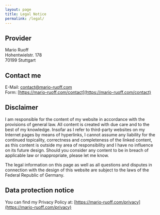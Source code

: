 ```yaml
---
layout: page
title: Legal Notice
permalink: /legal/
---
```


## Provider
Mario Ruoff<br>
Hohentwielstr. 178<br>
70199 Stuttgart

## Contact me
E-Mail: contact@mario-ruoff.com<br>
Form: [https://mario-ruoff.com/contact](https://mario-ruoff.com/contact)


## Disclaimer
I am responsible for the content of my website in accordance with the provisions of general law. All content is created with due care and to the best of my knowledge. Insofar as I refer to third-party websites on my Internet pages by means of hyperlinks, I cannot assume any liability for the continued topicality, correctness and completeness of the linked content, as this content is outside my area of responsibility and I have no influence on its future design. Should you consider any content to be in breach of applicable law or inappropriate, please let me know.

The legal information on this page as well as all questions and disputes in connection with the design of this website are subject to the laws of the Federal Republic of Germany.

## Data protection notice
You can find my Privacy Policy at: [https://mario-ruoff.com/privacy](https://mario-ruoff.com/privacy)